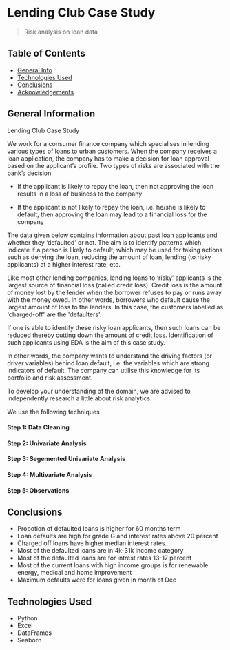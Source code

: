 # Lending Club Case Study
> Risk analysis on loan data


## Table of Contents
* [General Info](#general-information)
* [Technologies Used](#technologies-used)
* [Conclusions](#conclusions)
* [Acknowledgements](#acknowledgements)

<!-- You can include any other section that is pertinent to your problem -->

## General Information

Lending Club Case Study

We work for a consumer finance company which specialises in lending various types of loans to urban customers. When the company receives a loan application, the company has to make a decision for loan approval based on the applicant’s profile. Two types of risks are associated with the bank’s decision:

- If the applicant is likely to repay the loan, then not approving the loan results in a loss of business to the company

- If the applicant is not likely to repay the loan, i.e. he/she is likely to default, then approving the loan may lead to a financial loss for the company

The data given below contains information about past loan applicants and whether they ‘defaulted’ or not. The aim is to identify patterns which indicate if a person is likely to default, which may be used for taking actions such as denying the loan, reducing the amount of loan, lending (to risky applicants) at a higher interest rate, etc.

Like most other lending companies, lending loans to ‘risky’ applicants is the largest source of financial loss (called credit loss). Credit loss is the amount of money lost by the lender when the borrower refuses to pay or runs away with the money owed. In other words, borrowers who default cause the largest amount of loss to the lenders. In this case, the customers labelled as 'charged-off' are the 'defaulters'. 
 

If one is able to identify these risky loan applicants, then such loans can be reduced thereby cutting down the amount of credit loss. Identification of such applicants using EDA is the aim of this case study.
 

In other words, the company wants to understand the driving factors (or driver variables) behind loan default, i.e. the variables which are strong indicators of default.  The company can utilise this knowledge for its portfolio and risk assessment. 


To develop your understanding of the domain, we are advised to independently research a little about risk analytics.

We use the following techniques 

#### Step 1: Data Cleaning
#### Step 2: Univariate Analysis
#### Step 3: Segemented Univariate Analysis
#### Step 4: Multivariate Analysis
#### Step 5: Observations   



<!-- You don't have to answer all the questions - just the ones relevant to your project. -->

## Conclusions
- Propotion of defaulted loans is higher for 60 months term
- Loan defaults are high for grade G and interest rates above 20 percent
- Charged off loans have higher median interest rates.
- Most of the defaulted loans are in 4k-31k income category
- Most of the defaulted loans are for intrest rates 13-17 percent
- Most of the current loans with high income groups is for renewable energy, medical and home improvement
- Maximum defaults were for loans given in month of Dec


## Technologies Used
- Python
- Excel
- DataFrames
- Seaborn

<!-- Optional -->
<!-- ## License -->
<!-- This project is open source and available under the [... License](). -->

<!-- You don't have to include all sections - just the one's relevant to your project -->
